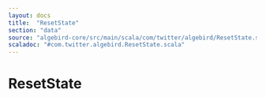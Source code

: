 ```yaml
---
layout: docs
title:  "ResetState"
section: "data"
source: "algebird-core/src/main/scala/com/twitter/algebird/ResetState.scala"
scaladoc: "#com.twitter.algebird.ResetState.scala"
---
```


# ResetState
